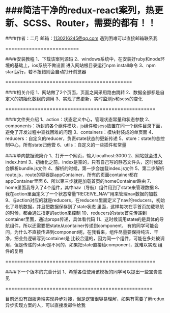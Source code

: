 ###简洁干净的redux-react案列，热更新、SCSS、Router，需要的都有！！
==========================================

####作者：二月
邮箱：1130216245@qq.com
遇到困难可以直接邮箱联系我

=========================

####安装教程
1、下载该案列源码
2、windows系统中，在安装好ruby和node环境的基础上，ios系统不做设置
进入网站根目录运行npm install命令
3、npm start运行，若不报错则会自动打开浏览器

===========================================

####相关介绍
1、网站做了2个页面，页面之间采用路由跳转
2、数据全部都是自定义的初始化数组的调用
3、实现了热更新，实时监测js和scss的变化


===================================================

####文件夹介绍
1、action：状态定义中心，管理状态常量和状态参数
2、components：拆封的各个组件模块，js组件和scss放置在同一个组件目录下面，避免了开发过程中查找困难的问题
3、containers：模块封装成的单页面
4、reducers：自定义的reducer，负责state状态的更新传递
5、store：state的总控制中心，所有state归他管
6、utils：自定义的一些插件和常量

####单向数据流简介
1、打开一个网页，输入localhost:3000
2、网站就会进入index.html
3、初始化之前，index是空的，只有自己写的静态文件头，这时候就会解析bundle.js文件
4、解析的时候，第一步会加载index.js文件
5、第二步解析route.js，route的容器是appContainer，所有的页面container都在appContainer里面
6、所以第三步就是加载首页的homeContainer路由
7、home里面我导入了4个组件，其中nav（导航）组件用到了state来管理数据
8、我在action里面定义了一个状态常量“RECEIVE_NAV”用来管理nav数据的加载
9、与action对应的就是reducers，在reducers里面定义了nav的reducers，初始化了导航数据，并且把数据保存到了state状态
里面，这样每次在手首页加载导航的时候，都会通过指定的action来控制
10、reducers的state首先传递到container里面，通过props传递，具体看代码
11、这时候调用state的是具体的导航组件，所以还需要把state从container传递到component，
有的同学可能会问，为什么不直接传递到component呢，在我看来，组件尽量要保持纯洁、干净，把业务逻辑写到container是
比较合适的，因为同一个组件，可能在多处被调用，但是传递的state是不同的，如果把state直接给component，就难以实现
组件的复用

===================================================

####下一个版本的完善计划
1、希望各位使用该模板的同学可以提出一些宝贵意见

==================================================

目前还没有跟服务端实现异步对接，但是逻辑很容易理解，如果有需要了解redux异步实现方案的人，可以直接发邮件给我